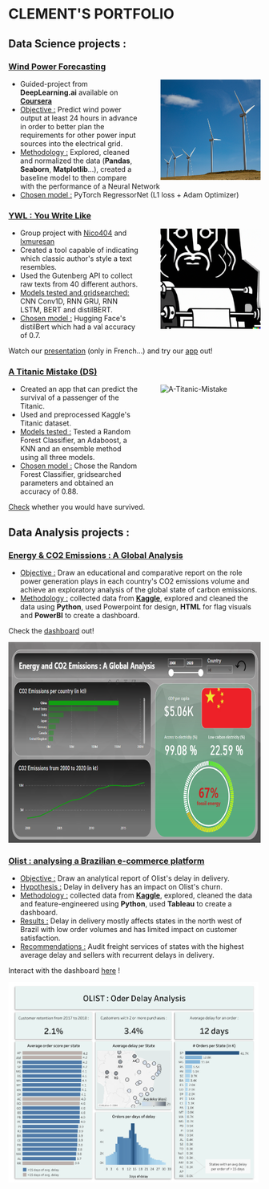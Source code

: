 # CLEMENT'S PORTFOLIO

## Data Science projects : 

### [Wind Power Forecasting](https://github.com/Clement7991/Wind_forecasting)
<img align="right" src="windturbine.jpg" alt="Wind Power" width="200" height="200" style="margin-left: 40px;" />

* Guided-project from **DeepLearning.ai** available on [**Coursera**](https://www.coursera.org/learn/ai-and-climate-change?specialization=ai-for-good)
* <ins>Objective :</ins> Predict wind power output at least 24 hours in advance in order to better plan the requirements for other power input sources into the electrical grid.
* <ins>Methodology :</ins> Explored, cleaned and normalized the data (**Pandas**, **Seaborn**, **Matplotlib**...), created a baseline model to then compare with the performance of a Neural Network 
* <ins>Chosen model :</ins> PyTorch RegressorNet (L1 loss + Adam Optimizer)

### [YWL : You Write Like](https://github.com/Clement7991/ywl)
<a href="https://www.youtube.com/watch?v=5VZa8K2afMg&t=336s&ab_channel=PouetPouet">
  <img align="right" src="ywl.png" alt="YWL" width="200" style="margin-left: 40px;" />
</a>

* Group project with [Nico404](https://github.com/Nico404) and [lxmuresan](https://github.com/lxmuresan)
* Created a tool capable of indicating which classic author's style a text resembles.
* Used the Gutenberg API to collect raw texts from 40 different authors.
* <ins>Models tested and gridsearched:</ins> CNN Conv1D, RNN GRU, RNN LSTM, BERT and distilBERT.
* <ins>Chosen model :</ins> Hugging Face's distilBert which had a val accuracy of 0.7.

Watch our [presentation](https://www.youtube.com/watch?v=5VZa8K2afMg&ab_channel=PouetPouet) (only in French...) and try our [app](https://youwritelike.streamlit.app) out!


### [A Titanic Mistake (DS)](https://github.com/Clement7991/Titanic-hw)
<img align="right" src="https://images.rawpixel.com/image_800/cHJpdmF0ZS9sci9pbWFnZXMvd2Vic2l0ZS8yMDIzLTAzL3drMjk5MDc4OS1pbWFnZS5qcGc.jpg" alt="A-Titanic-Mistake" width="200" height="200" style="margin-left: 40px;" />

* Created an app that can predict the survival of a passenger of the Titanic.
* Used and preprocessed Kaggle's Titanic dataset.
* <ins>Models tested :</ins> Tested a Random Forest Classifier, an Adaboost, a KNN and an ensemble method using all three models.
* <ins>Chosen model :</ins> Chose the Random Forest Classifier, gridsearched parameters and obtained an accuracy of 0.88.

[Check](https://titanic-mistake.streamlit.app/) whether you would have survived. 


## Data Analysis projects : 

### [Energy & CO2 Emissions : A Global Analysis](https://app.powerbi.com/groups/me/reports/c6def853-a898-4400-b343-7679df12a3d7?ctid=dbf392d3-8e2b-4202-b4f9-e05692d171aa&pbi_source=linkShare&bookmarkGuid=c8a365c8-9441-4eea-ae85-15ff9459e103)

* <ins>Objective :</ins> Draw an educational and comparative report on the role power generation plays in each country's CO2 emissions volume and achieve an exploratory analysis of the global state of carbon emissions.
* <ins>Methodology :</ins> collected data from [**Kaggle**](https://www.kaggle.com/datasets/anshtanwar/global-data-on-sustainable-energy), explored and cleaned the data using **Python**, used Powerpoint for design, **HTML** for flag visuals and **PowerBI** to create a dashboard.

Check the [dashboard](https://app.powerbi.com/view?r=eyJrIjoiNjgzMzY0ZDMtZmZiZS00MmVjLWI2ZDEtYzU2NTM2MDdlNDFlIiwidCI6ImRiZjM5MmQzLThlMmItNDIwMi1iNGY5LWUwNTY5MmQxNzFhYSJ9) out!

<a href="https://app.powerbi.com/view?r=eyJrIjoiNjgzMzY0ZDMtZmZiZS00MmVjLWI2ZDEtYzU2NTM2MDdlNDFlIiwidCI6ImRiZjM5MmQzLThlMmItNDIwMi1iNGY5LWUwNTY5MmQxNzFhYSJ9">
  <img src="Energy and emission dB.png" alt="Energy and Emissions Dashboard" width="700" height="400">
</a>


### [Olist : analysing a Brazilian e-commerce platform](https://olist.com/pt-br/)

* <ins>Objective :</ins> Draw an analytical report of Olist's delay in delivery.
* <ins>Hypothesis :</ins> Delay in delivery has an impact on Olist's churn.
* <ins>Methodology :</ins> collected data from [**Kaggle**](https://www.kaggle.com/datasets/olistbr/brazilian-ecommerce), explored, cleaned the data and feature-engineered using **Python**, used **Tableau** to create a dashboard.
* <ins>Results :</ins> Delay in delivery mostly affects states in the north west of Brazil with low order volumes and has limited impact on customer satisfaction. 
* <ins>Recommendations :</ins> Audit freight services of states with the highest average delay and sellers with recurrent delays in delivery.

Interact with the dashboard [here](https://public.tableau.com/views/Olist_16939080170350/Dashboard1?:language=en-US&:display_count=n&:origin=viz_share_link) !


<img src="Olist Dashboard.png" alt="Olist Dashboard" width="500" height="400">
